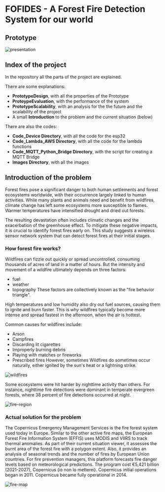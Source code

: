 # FOFIDES - A Forest Fire Detection System for our world

## Prototype

![presentation](https://github.com/RicGobs/Fire-Alarm-System/blob/main/images/presentation.JPG) <br>

## Index of the project 
In the repository all the parts of the project are explained. 

There are some explanations:
* **PrototypeDesign**, with all the properties of the Prototype
* **ProtoypeEvaluation**, with the performance of the system
* **PrototypeScalability**, with an analysis for the the future and the scalability of the project
* A small **Introduction** to the problem and the current situation (below)

There are also the codes:
* **Code_Device Directory**, with all the code for the esp32
* **Code_Lambda_AWS Directory**, with all the code for the lambda functions
* **Code_MQTT_Python_Bridge Directory**, with the script for creating a MQTT Bridge
* **Images Directory**, with all the images

## Introduction of the problem
Forest fires pose a significant danger to both human settlements and forest ecosystems worldwide, with their occurrence largely linked to human activities. While many plants and animals need and benefit from wildfires, climate change has left some ecosystems more susceptible to flames. Warmer temperatures have intensified drought and dried out forests.

The resulting devastation often includes climatic changes and the exacerbation of the greenhouse effect. To mitigate these negative impacts, it is crucial to identify forest fires early on. This study suggests a wireless sensor network system that can detect forest fires at their initial stages.

### How forest fire works?
Wildfires can fizzle out quickly or spread uncontrolled, consuming thousands of acres of land in a matter of hours. But the intensity and movement of a wildfire ultimately depends on three factors:
* fuel
* weather
* topography
These factors are collectively known as the "fire behavior triangle".

High temperatures and low humidity also dry out fuel sources, causing them to ignite and burn faster. This is why wildfires typically become more intense and spread fastest in the afternoon, when the air is hottest.

Common causes for wildfires include:
* Arson
* Campfires 
* Discarding lit cigarettes
* Improperly burning debris
* Playing with matches or fireworks
* Prescribed fires
However, sometimes Wildfires do sometimes occur naturally, either ignited by the sun's heat or a lightning strike. 

![wildfires](https://github.com/RicGobs/Fire-Alarm-System/blob/main/images/wildfires.png) <br>

Some ecosystems were hit harder by nighttime activity than others. For instance, nighttime fire detections were dominant in temperate evergreen forests, where 38 percent of fire detections occurred at night. 

![fire-region](https://github.com/RicGobs/Fire-Alarm-System/blob/main/images/fire-region.jpeg) <br>

### Actual solution for the problem
The Copernicus Emergency Management Services is the fire forest system used today in Europe. Similar to the other active fire maps, the European Forest Fire Information System (EFFIS) uses MODIS and VIIRS to track thermal anomalies. As part of their current situation viewer, it assesses the burnt area of the forest fire with a polygon extent. Also, it provides an analysis of seasonal trends and the number of fires by European Union countries. For fire prevention managers, this platform forecasts fire danger levels based on meteorological predictions. The program cost €5,421 billion (2021-2027), Copernicus (io non lo metterei). Copernicus initial operations began in 2011. Copernicus became fully operational in 2014.  

![fire-map](https://github.com/RicGobs/Fire-Alarm-System/blob/main/images/fire-map.png) <br>

